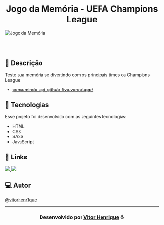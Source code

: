 <h1 align="center">
  Jogo da Memória - UEFA Champions League
</h1>

![Jogo da Memória](https://user-images.githubusercontent.com/85037374/193157408-dedd77be-c051-4b4c-bd15-5e22f99f3bf3.png)

<br>
<br>

## 📝 Descrição 

Teste sua memória se divertindo com os principais times da Champions League
-  [consumindo-api-github-five.vercel.app/](https://consumindo-api-github-five.vercel.app/)

## 🚀 Tecnologias

Esse projeto foi desenvolvido com as seguintes tecnologias:

- HTML
- CSS
- SASS
- JavaScript

## 🔗 Links

<p align="left">
 
 <a href="https://www.linkedin.com/in/vitor-henrique-130b46159/" alt="Linkedin">
  <img src="https://img.shields.io/badge/-Linkedin-0A66C2?style=for-the-badge&logo=Linkedin&logoColor=FFFFFF&link=https://www.linkedin.com/in/vitor-henrique-130b46159/"/> 
 </a>

  <a href="#" alt="Portfolio">
  <img src="https://img.shields.io/badge/my_portfolio-000?style=for-the-badge&logo=ko-fi&logoColor=white&link="/>
 </a>

 </p>
 
## 💻 Autor<br>
[@vitorhenr1que](https://github.com/vitorhenr1que)

-----

  <h3 align="center"> Desenvolvido por <a href="https://www.linkedin.com/in/vitor-henrique-130b46159/">Vitor Henrique</a> ☕</h3>
